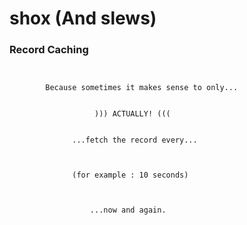 shox (And slews)
================

### Record Caching


```


        Because sometimes it makes sense to only...


                   ))) ACTUALLY! (((
        

              ...fetch the record every... 



              (for example : 10 seconds) 



                  ...now and again.



```